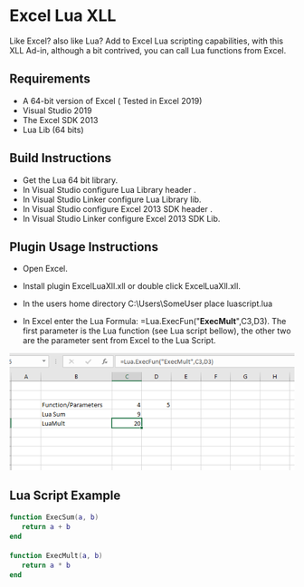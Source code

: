 # Excel Lua XLL

Like Excel? also like Lua? Add to Excel Lua scripting capabilities, with this XLL Ad-in, although a bit contrived, you can call  Lua functions from Excel.

## Requirements

* A 64-bit version of Excel ( Tested in Excel 2019)
* Visual Studio 2019
* The Excel SDK 2013
* Lua Lib (64 bits)

## Build  Instructions

- Get the Lua 64 bit library.
- In Visual Studio  configure Lua Library header .
- In Visual Studio  Linker configure Lua Library lib. 
- In Visual Studio  configure Excel 2013 SDK header .
- In Visual Studio  Linker configure Excel 2013 SDK Lib. 

## Plugin Usage Instructions

- Open Excel.

- Install plugin ExcelLuaXll.xll or double click ExcelLuaXll.xll.

- In the users home directory C:\Users\SomeUser place luascript.lua

- In Excel enter the Lua Formula: =Lua.ExecFun("**ExecMult**",C3,D3). The first parameter is the Lua function (see Lua script bellow), the other two are the parameter sent from Excel to the Lua Script.

 ![image-20200922212532786](.\AnciliaryFiles\image-1.png)

  

## Lua Script Example



```lua
function ExecSum(a, b)
   return a + b
end

function ExecMult(a, b)
   return a * b
end
```
